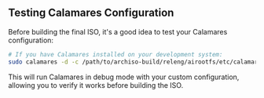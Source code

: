 ## Testing Calamares Configuration

Before building the final ISO, it's a good idea to test your Calamares configuration:

```bash
# If you have Calamares installed on your development system:
sudo calamares -d -c /path/to/archiso-build/releng/airootfs/etc/calamares/settings.conf
```

This will run Calamares in debug mode with your custom configuration, allowing you to verify it works before building the ISO.
